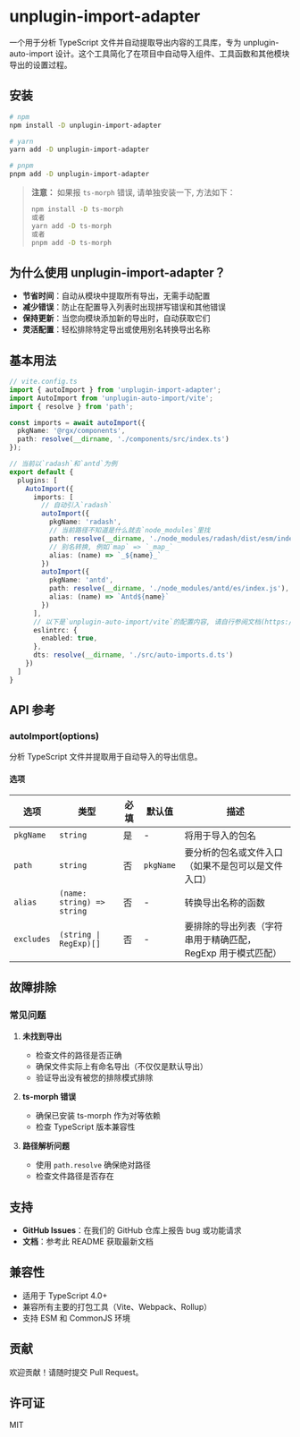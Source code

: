 # unplugin-import-adapter

一个用于分析 TypeScript 文件并自动提取导出内容的工具库，专为 unplugin-auto-import 设计。这个工具简化了在项目中自动导入组件、工具函数和其他模块导出的设置过程。

## 安装

```bash
# npm
npm install -D unplugin-import-adapter

# yarn
yarn add -D unplugin-import-adapter

# pnpm
pnpm add -D unplugin-import-adapter
```

> **注意：** 如果报 `ts-morph` 错误, 请单独安装一下, 方法如下：
> ```bash
> npm install -D ts-morph
> 或者
> yarn add -D ts-morph
> 或者
> pnpm add -D ts-morph
> ```

## 为什么使用 unplugin-import-adapter？

- **节省时间**：自动从模块中提取所有导出，无需手动配置
- **减少错误**：防止在配置导入列表时出现拼写错误和其他错误
- **保持更新**：当您向模块添加新的导出时，自动获取它们
- **灵活配置**：轻松排除特定导出或使用别名转换导出名称

## 基本用法

```typescript
// vite.config.ts
import { autoImport } from 'unplugin-import-adapter';
import AutoImport from 'unplugin-auto-import/vite';
import { resolve } from 'path';

const imports = await autoImport({
  pkgName: '@rgx/components',
  path: resolve(__dirname, './components/src/index.ts')
});

// 当前以`radash`和`antd`为例
export default {
  plugins: [
    AutoImport({
      imports: [
        // 自动引入`radash`
        autoImport({
          pkgName: 'radash',
          // 当前路径不知道是什么就去`node_modules`里找
          path: resolve(__dirname, './node_modules/radash/dist/esm/index.mjs'),
          // 别名转换, 例如`map` => `_map_`
          alias: (name) => `_${name}_`
        })
        autoImport({
          pkgName: 'antd',
          path: resolve(__dirname, './node_modules/antd/es/index.js'),
          alias: (name) => `Antd${name}`
        })
      ],
      // 以下是`unplugin-auto-import/vite`的配置内容, 请自行参阅文档(https://www.npmjs.com/package/unplugin-auto-import)
      eslintrc: {
        enabled: true,
      },
      dts: resolve(__dirname, './src/auto-imports.d.ts')
    })
  ]
}
```

## API 参考

### autoImport(options)

分析 TypeScript 文件并提取用于自动导入的导出信息。

#### 选项

| 选项       | 类型                       | 必填 | 默认值    | 描述                                                        |
| ---------- | -------------------------- | ---- | --------- | ----------------------------------------------------------- |
| `pkgName`  | `string`                   | 是   | -         | 将用于导入的包名                                            |
| `path`     | `string`                   | 否   | `pkgName` | 要分析的包名或文件入口（如果不是包可以是文件入口）          |
| `alias`    | `(name: string) => string` | 否   | -         | 转换导出名称的函数                                          |
| `excludes` | `(string \| RegExp)[]`     | 否   | -         | 要排除的导出列表（字符串用于精确匹配，RegExp 用于模式匹配） |

## 故障排除

### 常见问题

1. **未找到导出**
   - 检查文件的路径是否正确
   - 确保文件实际上有命名导出（不仅仅是默认导出）
   - 验证导出没有被您的排除模式排除

2. **ts-morph 错误**
   - 确保已安装 ts-morph 作为对等依赖
   - 检查 TypeScript 版本兼容性

3. **路径解析问题**
   - 使用 `path.resolve` 确保绝对路径
   - 检查文件路径是否存在

## 支持

- **GitHub Issues**：在我们的 GitHub 仓库上报告 bug 或功能请求
- **文档**：参考此 README 获取最新文档

## 兼容性

- 适用于 TypeScript 4.0+
- 兼容所有主要的打包工具（Vite、Webpack、Rollup）
- 支持 ESM 和 CommonJS 环境

## 贡献

欢迎贡献！请随时提交 Pull Request。

## 许可证

MIT

